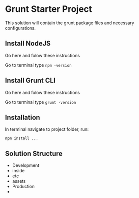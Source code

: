 Grunt Starter Project
=========

This solution will contain the grunt package files and necessary configurations.

## Install NodeJS

Go here and folow these instructions

Go to terminal type `npm -version`

## Install Grunt CLI

Go here and folow these instructions

Go to terminal type `grunt -version`

## Installation    
  
  In terminal navigate to project folder, run:
  
`npm install ...`



## Solution Structure

- Development 
 - inside
 - etc
 - assets
- Production
 - 
## 